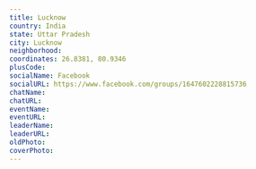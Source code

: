 ```yaml
---
title: Lucknow
country: India
state: Uttar Pradesh
city: Lucknow
neighborhood: 
coordinates: 26.8381, 80.9346
plusCode:
socialName: Facebook
socialURL: https://www.facebook.com/groups/1647602228815736
chatName:
chatURL:
eventName:
eventURL:
leaderName:
leaderURL:
oldPhoto: 
coverPhoto:
---
```

